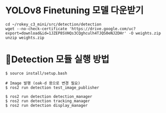 # YOLOv8 Finetuning 모델 다운받기
```
cd ~/rokey_c3_mini/src/detection/detection
wget --no-check-certificate 'https://drive.google.com/uc?export=download&id=1JZEP8SVHQs3CQghculh4TJQS0eNJ2DHr' -O weights.zip
unzip weights.zip
```

# 👀Detection 모듈 실행 방법

```
$ source install/setup.bash
```

```
# Image 발행 (oak-d 용으로 변경 필요)
$ ros2 run detection test_image_publisher
```

```
$ ros2 run detection detection_manager
$ ros2 run detection tracking_manager
$ ros2 run detection display_manager
```
